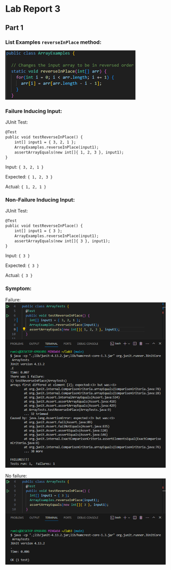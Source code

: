 # Lab Report 3

## Part 1

### **List Examples `reverseInPlace` method:**

![Image](../labreport3-images/reverseInPlace.png)

### Failure Inducing Input:

JUnit Test:
```
@Test 
public void testReverseInPlace() {
    int[] input1 = { 3, 2, 1 };
    ArrayExamples.reverseInPlace(input1);
    assertArrayEquals(new int[]{ 1, 2, 3 }, input1);
}
```
Input: `{ 3, 2, 1 }`

Expected:   `{ 1, 2, 3 }`

Actual:     `{ 1, 2, 1 }`

### Non-Failure Inducing Input:

JUnit Test:
```
@Test 
public void testReverseInPlace() {
    int[] input1 = { 3 };
    ArrayExamples.reverseInPlace(input1);
    assertArrayEquals(new int[]{ 3 }, input1);
}
```

Input: `{ 3 }`

Expected:   `{ 3 }`

Actual:     `{ 3 }`

### Symptom:

Failure:
![Image](../labreport3-images/failure.png)

No failure:
![Image](../labreport3-images/noFailure.png)
